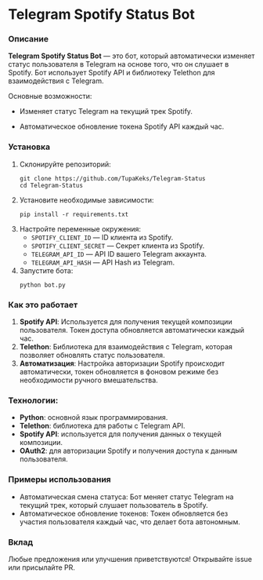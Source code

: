 # Telegram Spotify Status Bot
### **Описание**
**Telegram Spotify Status Bot** — это бот, который автоматически изменяет статус пользователя в Telegram на основе того, что он слушает в Spotify. Бот использует Spotify API и библиотеку Telethon для взаимодействия с Telegram.

Основные возможности:
- Изменяет статус Telegram на текущий трек Spotify.
* Автоматическое обновление токена Spotify API каждый час.

### Установка
1. Склонируйте репозиторий:
   ```
   git clone https://github.com/TupaKeks/Telegram-Status
   cd Telegram-Status
   ```
2. Установите необходимые зависимости:
   ```
   pip install -r requirements.txt
   ```
3. Настройте переменные окружения:
   - `SPOTIFY_CLIENT_ID` — ID клиента из Spotify.
   - `SPOTIFY_CLIENT_SECRET` — Секрет клиента из Spotify.
   - `TELEGRAM_API_ID` — API ID вашего Telegram аккаунта.
   - `TELEGRAM_API_HASH` — API Hash из Telegram.
4. Запустите бота:
   ```
   python bot.py
   ```

### Как это работает
1. **Spotify API**: Используется для получения текущей композиции пользователя. Токен доступа обновляется автоматически каждый час.
2. **Telethon**: Библиотека для взаимодействия с Telegram, которая позволяет обновлять статус пользователя.
3. **Автоматизация**: Настройка авторизации Spotify происходит автоматически, токен обновляется в фоновом режиме без необходимости ручного вмешательства.

### Технологии:
  - **Python**: основной язык программирования.
  - **Telethon**: библиотека для работы с Telegram API.
  - **Spotify API**: используется для получения данных о текущей композиции.
  - **OAuth2**: для авторизации Spotify и получения доступа к данным пользователя.

### Примеры использования
  - Автоматическая смена статуса: Бот меняет статус Telegram на текущий трек, который слушает пользователь в Spotify.
  - Автоматическое обновление токенов: Токен обновляется без участия пользователя каждый час, что делает бота автономным.

### Вклад
Любые предложения или улучшения приветствуются! Открывайте issue или присылайте PR.
